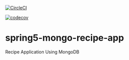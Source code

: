 [![CircleCI](https://circleci.com/gh/sumitrayleo/spring5-mongo-recipe-app.svg?style=svg)](https://circleci.com/gh/sumitrayleo/spring5-mongo-recipe-app)

[![codecov](https://codecov.io/gh/sumitrayleo/spring5-mongo-recipe-app/branch/master/graph/badge.svg)](https://codecov.io/gh/sumitrayleo/spring5-mongo-recipe-app)

# spring5-mongo-recipe-app
Recipe Application Using MongoDB